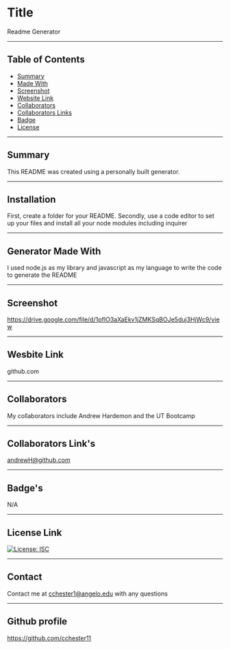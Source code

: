 
  # Title
  Readme Generator

  ---

  ## Table of Contents
  * [Summary](#summary)
  * [Made With](#components)
  * [Screenshot](#imageDisplay)
  * [Website Link](#license)
  * [Collaborators](#collaborators)
  * [Collaborators Links](#username)
  * [Badge](#badgeLink)
  * [License](#license)
  
  ---

  ## Summary
  This README was created using a personally built generator.

  ---

  ## Installation
  First, create a folder for your README. Secondly, use a code editor to set up your files and install all your node modules including inquirer

  ---

  ## Generator Made With
  I used node.js as my library and javascript as my language to write the code to generate the README

  ---

  ## Screenshot 
  https://drive.google.com/file/d/1pfIO3aXaEkv1jZMKSqBOJe5duj3HjWc9/view

  ---

  ## Wesbite Link
  github.com

  ---

  ## Collaborators
  My collaborators include Andrew Hardemon and the UT Bootcamp

  ---

  ## Collaborators Link's
  andrewH@github.com

  ---

  ## Badge's
  N/A

  ---

  ## License Link
  [![License: ISC](https://img.shields.io/badge/License-ISC-blue.svg)](https://opensource.org/licenses/ISC)

  ---

  ## Contact
  Contact me at cchester1@angelo.edu with any questions
  
  ---

  ## Github profile 
  https://github.com/cchester11
